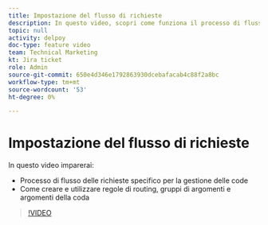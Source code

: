```yaml
---
title: Impostazione del flusso di richieste
description: In questo video, scopri come funziona il processo di flusso delle richieste e come creare regole di indirizzamento, gruppi di argomenti e argomenti della coda.
topic: null
activity: delpoy
doc-type: feature video
team: Technical Marketing
kt: Jira ticket
role: Admin
source-git-commit: 650e4d346e1792863930dcebafacab4c88f2a8bc
workflow-type: tm+mt
source-wordcount: '53'
ht-degree: 0%

---
```


# Impostazione del flusso di richieste

In questo video imparerai:

* Processo di flusso delle richieste specifico per la gestione delle code
* Come creare e utilizzare regole di routing, gruppi di argomenti e argomenti della coda

>[!VIDEO](https://video.tv.adobe.com/v/335222/?quality=12&learn=on)
